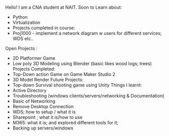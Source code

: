 Hello! I am a CNA student at NAIT.
Soon to Learn about: 
- Python
- Virtualization
- Projects completed in course:
- Proj1000 - implement a network diagram w users for different services; WDS etc..

Open Projects :
- 2D Platformer Game 
- Low poly 3D Modeling using Blender (basic likes wood logs; trees) 
Projects Completed:
- Top-Down action Game on Game Maker Studio 2
- 3D Model Render
Future Projects:
- Top-down Survival shooting game using Unity
Things I learnt:
- Active Directory
- Troubleshooting (windows clients/servers/networking & Documentation)
- Basic of Networking
- Remove Desktop Connection
- WDS; how to setup / what it is
- Sharepoint ; what it is/how to use
- M365: what it is; and explored different tools for it; 
- Backing up servers/windows
